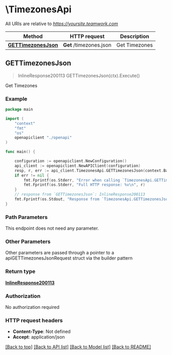 # \TimezonesApi

All URIs are relative to *https://yoursite.teamwork.com*

Method | HTTP request | Description
------------- | ------------- | -------------
[**GETTimezonesJson**](TimezonesApi.md#GETTimezonesJson) | **Get** /timezones.json | Get Timezones



## GETTimezonesJson

> InlineResponse200113 GETTimezonesJson(ctx).Execute()

Get Timezones



### Example

```go
package main

import (
    "context"
    "fmt"
    "os"
    openapiclient "./openapi"
)

func main() {

    configuration := openapiclient.NewConfiguration()
    api_client := openapiclient.NewAPIClient(configuration)
    resp, r, err := api_client.TimezonesApi.GETTimezonesJson(context.Background()).Execute()
    if err != nil {
        fmt.Fprintf(os.Stderr, "Error when calling `TimezonesApi.GETTimezonesJson``: %v\n", err)
        fmt.Fprintf(os.Stderr, "Full HTTP response: %v\n", r)
    }
    // response from `GETTimezonesJson`: InlineResponse200113
    fmt.Fprintf(os.Stdout, "Response from `TimezonesApi.GETTimezonesJson`: %v\n", resp)
}
```

### Path Parameters

This endpoint does not need any parameter.

### Other Parameters

Other parameters are passed through a pointer to a apiGETTimezonesJsonRequest struct via the builder pattern


### Return type

[**InlineResponse200113**](InlineResponse200113.md)

### Authorization

No authorization required

### HTTP request headers

- **Content-Type**: Not defined
- **Accept**: application/json

[[Back to top]](#) [[Back to API list]](../README.md#documentation-for-api-endpoints)
[[Back to Model list]](../README.md#documentation-for-models)
[[Back to README]](../README.md)

